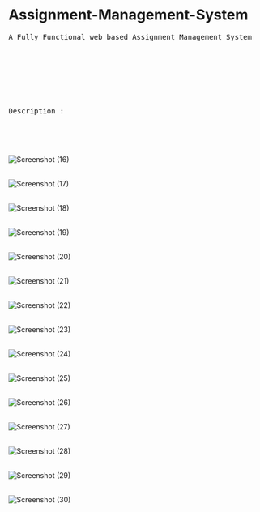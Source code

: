 # Assignment-Management-System
<pre>A Fully Functional web based Assignment Management System  </pre>
<br> <br> <br>
<br> <br> <br>


<pre>Description :</pre>
<br> <br> <br>

![Screenshot (16)](https://user-images.githubusercontent.com/120410687/209568080-af771716-6d8e-4a6b-b925-fb4b73a77535.png) 
<br> <br>

![Screenshot (17)](https://user-images.githubusercontent.com/120410687/209568095-3ec477f1-e9ed-43d2-8992-3bfa68d61a8a.png)
<br> <br>

![Screenshot (18)](https://user-images.githubusercontent.com/120410687/209568098-4877daca-0a2a-4569-8c24-a215b0698dd6.png)
<br> <br>

![Screenshot (19)](https://user-images.githubusercontent.com/120410687/209568102-7270a628-6df0-4499-a07f-159d4bcf37f6.png)
<br> <br>

![Screenshot (20)](https://user-images.githubusercontent.com/120410687/209568106-0fa8d495-54cf-4761-99d0-a4e31bcf6ab3.png)
<br> <br>

![Screenshot (21)](https://user-images.githubusercontent.com/120410687/209568115-9c7114a8-f2d1-48b0-920b-2bf33397826f.png)
<br> <br>

![Screenshot (22)](https://user-images.githubusercontent.com/120410687/209568123-aa51db5c-23c2-4840-98a5-73ab33da9815.png)
<br> <br>

![Screenshot (23)](https://user-images.githubusercontent.com/120410687/209568129-dfed8c54-00bd-40ce-9eb2-014ede40a4b3.png)
<br> <br>

![Screenshot (24)](https://user-images.githubusercontent.com/120410687/209568136-f797d8cd-01b3-49de-acde-28ba17ab5cba.png)
<br> <br>

![Screenshot (25)](https://user-images.githubusercontent.com/120410687/209568139-161579b9-8edb-4154-a998-9b9d7d35e553.png)
<br> <br>

![Screenshot (26)](https://user-images.githubusercontent.com/120410687/209568141-36b32844-690e-4f0b-8671-9fec5dfe3f9b.png)
<br> <br>

![Screenshot (27)](https://user-images.githubusercontent.com/120410687/209568147-b850fd01-c7aa-4ed2-830e-954cb4743dbb.png)
<br> <br>

![Screenshot (28)](https://user-images.githubusercontent.com/120410687/209568152-4e145b8b-82d6-4a10-bdbd-74a682436cfc.png)
<br> <br>

![Screenshot (29)](https://user-images.githubusercontent.com/120410687/209568157-9e076353-0825-4288-b8e9-3ae1c1425a50.png)
<br> <br>

![Screenshot (30)](https://user-images.githubusercontent.com/120410687/209568162-f908e92d-9347-4b3b-aa4f-94f37053b163.png)
<br> <br>


